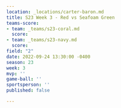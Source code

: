 ```yaml
---
location: _locations/carter-baron.md
title: S23 Week 3 - Red vs Seafoam Green
teams-score:
- team: _teams/s23-coral.md
  score: 
- team: _teams/s23-navy.md
  score: 
field: "2"
date: 2022-09-24 13:30:00 -0400
season: 23
week: 3
mvp: ''
game-ball: ''
sportsperson: ''
published: false

---
```

